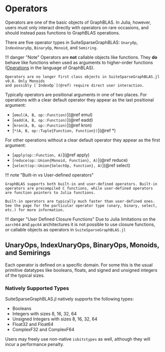 # Operators

Operators are one of the basic objects of GraphBLAS. In Julia, however, users must only interact directly with operators on rare occasions, and should instead pass functions to GraphBLAS operations.

There are five operator types in SuiteSparseGraphBLAS: `UnaryOp`, `IndexUnaryOp`, `BinaryOp`, `Monoid`, and `Semiring`.

!!! danger "Note"
    Operators are **not** callable objects like functions. They **do** behave like functions when used as arguments to higher-order functions ([Operations](@ref) in the language of GraphBLAS).

    Operators are no longer first class objects in SuiteSparseGraphBLAS.jl v0.8. Only Monoids
    and possibly [`IndexOp`](@ref) require direct user interaction.

Typically operators are positional arguments in one of two places.
For operations with a clear default operator they appear as the last positional argument:

- [`emul(A, B, op::Function)`](@ref emul)
- [`eadd(A, B, op::Function)`](@ref eadd)
- [`kron(A, B, op::Function)`](@ref kron)
- [`*(A, B, op::Tuple{Function, Function})`](@ref *)

For other operations without a clear default operator they appear as the first argument:

- [`apply(op::Function, A)`](@ref apply)
- [`reduce(op::Union{Monoid, Function}, A)`](@ref reduce)
- [`select(op::Union{SelectOp, Function}, A)`](@ref select)

!!! note "Built-in vs User-defined operators"

    GraphBLAS supports both built-in and user-defined operators. Built-in operators are precompiled C functions, while user-defined operators are function pointers to Julia functions. 

    Built-in operators are typically much faster than user-defined ones. See the page for the particular operator type (unary, binary, select, etc.) for more information.

!!! danger "User Defined Closure Functions"
    Due to Julia limitations on the `aarch64` and `ppc64` architectures it is not possible to use closure functions, or callable
    objects as operators in `SuiteSparseGraphBLAS.jl`

## UnaryOps, IndexUnaryOps, BinaryOps, Monoids, and Semirings

Each operator is defined on a specific domain. For some this is the usual primitive datatypes like booleans, floats, and signed and unsigned integers of the typical sizes.

### Natively Supported Types

SuiteSparseGraphBLAS.jl natively supports the following types:

- Booleans
- Integers with sizes 8, 16, 32, 64
- Unsigned Integers with sizes 8, 16, 32, 64
- Float32 and Float64
- ComplexF32 and ComplexF64

Users may freely use non-native `isbitstypes` as well, although they will incur a performance penalty.
